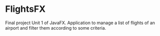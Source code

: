 # FlightsFX
Final project Unit 1 of JavaFX. Application to manage a list of flights of an airport and filter them according to some criteria.
